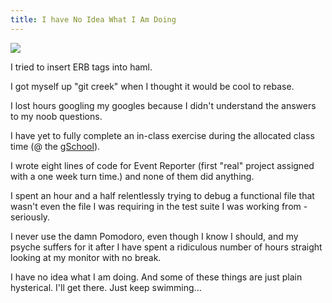 ```yaml
---
title: I have No Idea What I Am Doing
---
```


![](./woman_computer.png)

I tried to insert ERB tags into haml.

I got myself up "git creek" when I thought it would be cool to rebase. 

I lost hours googling my googles because I didn't understand the
answers to my noob questions.

I have yet to fully complete an in-class exercise during the allocated
class time (@ the [gSchool](http://www.gschool.it/)).  

I wrote eight lines of code for Event Reporter (first "real" project
assigned with a one week turn time.) and none of them did
anything.

I spent an hour and a half relentlessly trying to debug a functional
file that wasn't even the file I was requiring in the test suite I was
working from - seriously. 

I never use the damn Pomodoro, even though I know I should, and my psyche suffers for it after I have spent a ridiculous number of hours straight looking at my monitor with no break. 

I have no idea what I am doing. And some of these things are just plain
hysterical. I'll get there. Just keep swimming...
